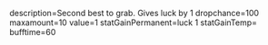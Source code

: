 description=Second best to grab. Gives luck by 1
dropchance=100
maxamount=10
value=1
statGainPermanent=luck 1
statGainTemp=
bufftime=60
